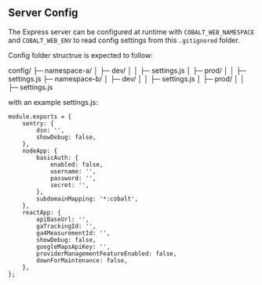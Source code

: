 ## Server Config

The Express server can be configured at runtime with `COBALT_WEB_NAMESPACE` and `COBALT_WEB_ENV` to read config settings from this `.gitignored` folder.

Config folder structrue is expected to follow:

config/
├─ namespace-a/
│ ├─ dev/
│ │ ├─ settings.js
│ ├─ prod/
│ │ ├─ settings.js
├─ namespace-b/
│ ├─ dev/
│ │ ├─ settings.js
│ ├─ prod/
│ │ ├─ settings.js

with an example settings.js:

```
module.exports = {
	sentry: {
		dsn: '',
		showDebug: false,
	},
	nodeApp: {
		basicAuth: {
			enabled: false,
			username: '',
			password: '',
			secret: '',
		},
		subdomainMapping: '*:cobalt',
	},
	reactApp: {
		apiBaseUrl: '',
		gaTrackingId: '',
		ga4MeasurementId: '',
		showDebug: false,
		googleMapsApiKey: '',
		providerManagementFeatureEnabled: false,
		downForMaintenance: false,
	},
};
```
